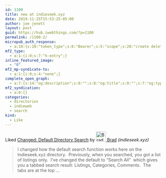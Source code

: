 ```yaml
---
id: 1100
title: new at indieseek.xyz
date: 2019-11-25T15:53:25-05:00
author: joe jenett
layout: post
guid: https://hub.iwebthings.com/?p=1100
permalink: /1100-2/
micropub_auth_response:
  - a:10:{s:10:"token_type";s:6:"Bearer";s:5:"scope";s:20:"create delete update";s:2:"me";s:27:"https://hub.iwebthings.com/";s:9:"issued_by";s:54:"https://hub.iwebthings.com/wp-json/indieauth/1.0/token";s:9:"client_id";s:20:"https://omnibear.com";s:11:"client_name";s:8:"Omnibear";s:11:"client_icon";s:29:"https://omnibear.com/logo.svg";s:9:"issued_at";i:1573575185;s:4:"user";i:1;s:13:"last_accessed";i:1574715011;}
mf2_type:
  - a:1:{i:0;s:7:"h-entry";}
inline_featured_image:
  - "0"
mf2_mp-syndicate-to:
  - a:1:{i:0;s:4:"none";}
complete_open_graph:
  - a:7:{s:14:"og:description";s:0:"";s:8:"og:title";s:0:"";s:7:"og:type";s:0:"";s:12:"twitter:card";s:7:"summary";s:15:"twitter:creator";s:0:"";s:19:"twitter:description";s:0:"";s:8:"og:image";s:0:"";}
mf2_syndication:
  - a:0:{}
categories:
  - directories
  - indieweb
  - search
kind:
  - Like
---
```

<span class="kind-display-text">Liked</span> <a href="https://indieseek.xyz/2019/11/25/changed-default-directory-search/" class="p-name u-url">Changed: Default Directory Search</a> by <a href="https://indieseek.xyz/" class="h-card p-author"><img class="u-photo" src="https://secure.gravatar.com/avatar/0ce8b2c406e423f114e39fd4d128c31d?s=40&amp;d=https://indieseek.xyz/wp-content/plugins/semantic-linkbacks/img/mm.jpg&amp;r=g" alt="Brad" width="32" height="32">  Brad</a> <em>(<span class="p-publication">indieseek.xyz</span>)</em>
<blockquote class="e-summary">I changed how the default search function works here on the Indieseek.xyz directory.&nbsp; Previously, when you searched, you got a list of listings only.&nbsp; I’ve changed the default to “Search All”&nbsp; which gives you a tabbed search result: Listings, Categories, Comments.&nbsp; The tabs are at the top ...</blockquote>